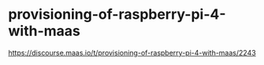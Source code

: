 # provisioning-of-raspberry-pi-4-with-maas
https://discourse.maas.io/t/provisioning-of-raspberry-pi-4-with-maas/2243
